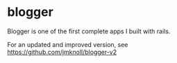 blogger
=======

Blogger is one of the first complete apps I built with rails. 

For an updated and improved version, see https://github.com/jmknoll/blogger-v2
